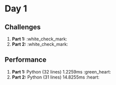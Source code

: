 # Day 1

## Challenges
<ol>
    <li><b>Part 1:</b> :white_check_mark:</li>
    <li><b>Part 2:</b> :white_check_mark:</li>
</ol>

## Performance
<ol>
    <li><b>Part 1:</b> Python (32 lines) 1.2259ms :green_heart:</li>
    <li><b>Part 2:</b> Python (31 lines) 14.8255ms :heart:</li>
</ol>